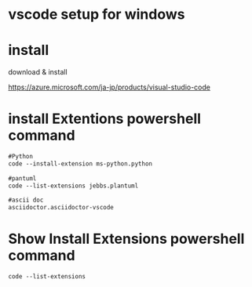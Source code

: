 # vscode setup for windows

# install 
 
download & install 

https://azure.microsoft.com/ja-jp/products/visual-studio-code 

# install Extentions powershell command
 
```powershell:install-ext.ps
#Python 
code --install-extension ms-python.python 
 
#pantuml 
code --list-extensions jebbs.plantuml 
 
#ascii doc 
asciidoctor.asciidoctor-vscode 
``` 
# Show Install Extensions powershell command 

`code --list-extensions` 
